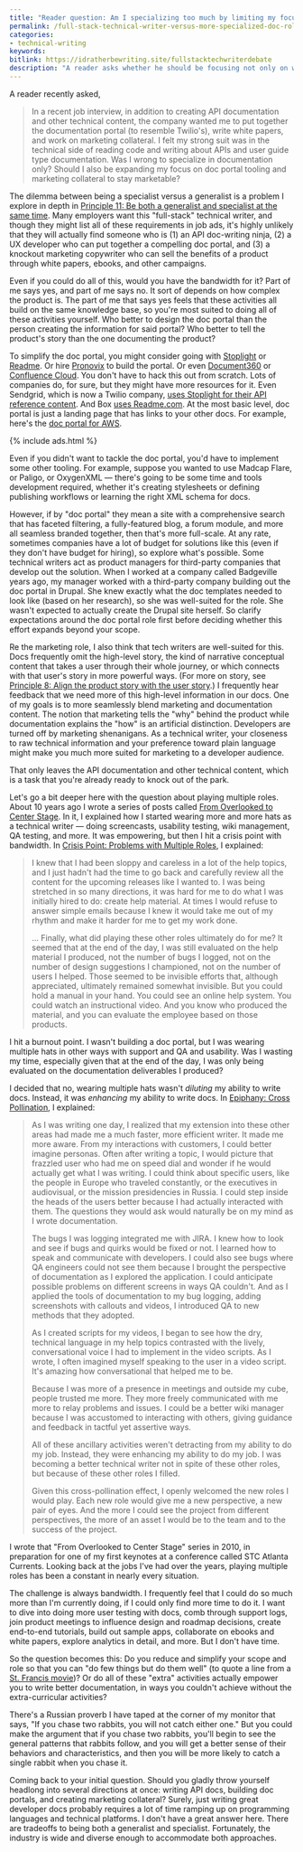 ```yaml
---
title: "Reader question: Am I specializing too much by limiting my focus to docs only?"
permalink: /full-stack-technical-writer-versus-more-specialized-doc-role/
categories:
- technical-writing
keywords:
bitlink: https://idratherbewriting.site/fullstacktechwriterdebate
description: "A reader asks whether he should be focusing not only on writing good developer docs but also building out doc portals and marketing material &mdash; in other words, being more of a 'full-stack' technical writer. This question taps into the dilemma between being a specialist or generalist."
---
```


A reader recently asked,

> In a recent job interview, in addition to creating API documentation and other technical content, the company wanted me to put together the documentation portal (to resemble Twilio's), write white papers, and work on marketing collateral. I felt my strong suit was in the technical side of reading code and writing about APIs and user guide type documentation. Was I wrong to specialize in documentation only? Should I also be expanding my focus on doc portal tooling and marketing collateral to stay marketable?

The dilemma between being a specialist versus a generalist is a problem I explore in depth in [Principle 11: Be both a generalist and specialist at the same time](/simplifying-complexity/both-a-generalist-and-specialist-at-same-time.html). Many employers want this "full-stack" technical writer, and though they might list all of these requirements in job ads, it's highly unlikely that they will actually find someone who is (1) an API doc-writing ninja, (2) a UX developer who can put together a compelling doc portal, and (3) a knockout marketing copywriter who can sell the benefits of a product through white papers, ebooks, and other campaigns.

Even if you could do all of this, would you have the bandwidth for it? Part of me says yes, and part of me says no. It sort of depends on how complex the product is. The part of me that says yes feels that these activities all build on the same knowledge base, so you're most suited to doing all of these activities yourself. Who better to design the doc portal than the person creating the information for said portal? Who better to tell the product's story than the one documenting the product?

To simplify the doc portal, you might consider going with [Stoplight](https://stoplight.io/) or [Readme](https://readme.com/). Or hire [Pronovix](https://pronovix.com/) to build the portal. Or even [Document360](https://document360.io/) or [Confluence Cloud](https://www.atlassian.com/software/confluence). You don't have to hack this out from scratch. Lots of companies do, for sure, but they might have more resources for it. Even Sendgrid, which is now a Twilio company, [uses Stoplight for their API reference content](https://sendgrid.com/docs/api-reference/). And Box [uses Readme.com](https://developer.box.com/). At the most basic level, doc portal is just a landing page that has links to your other docs. For example, here's the [doc portal for AWS](https://docs.aws.amazon.com/).

{% include ads.html %}

Even if you didn't want to tackle the doc portal, you'd have to implement some other tooling. For example, suppose you wanted to use Madcap Flare, or Paligo, or OxygenXML &mdash; there's going to be some time and tools development required, whether it's creating stylesheets or defining publishing workflows or learning the right XML schema for docs.

However, if by "doc portal" they mean a site with a comprehensive search that has faceted filtering, a fully-featured blog, a forum module, and more all seamless branded together, then that's more full-scale. At any rate, sometimes companies have a lot of budget for solutions like this (even if they don't have budget for hiring), so explore what's possible. Some technical writers act as product managers for third-party companies that develop out the solution. When I worked at a company called Badgeville years ago, my manager worked with a third-party company building out the doc portal in Drupal. She knew exactly what the doc templates needed to look like (based on her research), so she was well-suited for the role. She wasn't expected to actually create the Drupal site herself. So clarify expectations around the doc portal role first before deciding whether this effort expands beyond your scope.

Re the marketing role, I also think that tech writers are well-suited for this. Docs frequently omit the high-level story, the kind of narrative conceptual content that takes a user through their whole journey, or which connects with that user's story in more powerful ways. (For more on story, see [Principle 8: Align the product story with the user story](/simplifying-complexity/articulate-invisible-stories-that-influence-action.html).) I frequently hear feedback that we need more of this high-level information in our docs. One of my goals is to more seamlessly blend marketing and documentation content. The notion that marketing tells the "why" behind the product while documentation explains the "how" is an artificial distinction. Developers are turned off by marketing shenanigans. As a technical writer, your closeness to raw technical information and your preference toward plain language might make you much more suited for marketing to a developer audience.

That only leaves the API documentation and other technical content, which is a task that you're already ready to knock out of the park.

Let's go a bit deeper here with the question about playing multiple roles. About 10 years ago I wrote a series of posts called [From Overlooked to Center Stage](/2010/04/11/if-youre-in-atlanta-next-week-be-sure-to-check-out-currents/). In it, I explained how I started wearing more and more hats as a technical writer &mdash; doing screencasts, usability testing, wiki management, QA testing, and more. It was empowering, but then I hit a crisis point with bandwidth. In [Crisis Point: Problems with Multiple Roles](/2010/04/24/crisis-point-problems-with-multiple-roles-overlooked/), I explained:

> I knew that I had been sloppy and careless in a lot of the help topics, and I just hadn't had the time to go back and carefully review all the content for the upcoming releases like I wanted to. I was being stretched in so many directions, it was hard for me to do what I was initially hired to do: create help material. At times I would refuse to answer simple emails because I knew it would take me out of my rhythm and make it harder for me to get my work done.
>
> ...
> Finally, what did playing these other roles ultimately do for me? It seemed that at the end of the day, I was still evaluated on the help material I produced, not the number of bugs I logged, not on the number of design suggestions I championed, not on the number of users I helped. Those seemed to be invisible efforts that, although appreciated, ultimately remained somewhat invisible. But you could hold a manual in your hand. You could see an online help system. You could watch an instructional video. And you know who produced the material, and you can evaluate the employee based on those products.

I hit a burnout point. I wasn't building a doc portal, but I was wearing multiple hats in other ways with support and QA and usability. Was I wasting my time, especially given that at the end of the day, I was only being evaluated on the documentation deliverables I produced?

I decided that no, wearing multiple hats wasn't *diluting* my ability to write docs. Instead, it was *enhancing* my ability to write docs. In [Epiphany: Cross Pollination](https://idratherbewriting.com/2010/04/25/epiphany-cross-pollination-overlooked/), I explained:

> As I was writing one day, I realized that my extension into these other areas had made me a much faster, more efficient writer. It made me more aware. From my interactions with customers, I could better imagine personas. Often after writing a topic, I would picture that frazzled user who had me on speed dial and wonder if he would actually get what I was writing. I could think about specific users, like the people in Europe who traveled constantly, or the executives in audiovisual, or the mission presidencies in Russia. I could step inside the heads of the users better because I had actually interacted with them. The questions they would ask would naturally be on my mind as I wrote documentation.
>
> The bugs I was logging integrated me with JIRA. I knew how to look and see if bugs and quirks would be fixed or not. I learned how to speak and communicate with developers. I could also see bugs where QA engineers could not see them because I brought the perspective of documentation as I explored the application. I could anticipate possible problems on different screens in ways QA couldn't. And as I applied the tools of documentation to my bug logging, adding screenshots with callouts and videos, I introduced QA to new methods that they adopted.
>
> As I created scripts for my videos, I began to see how the dry, technical language in my help topics contrasted with the lively, conversational voice I had to implement in the video scripts. As I wrote, I often imagined myself speaking to the user in a video script. It's amazing how conversational that helped me to be.
>
> Because I was more of a presence in meetings and outside my cube, people trusted me more. They more freely communicated with me more to relay problems and issues. I could be a better wiki manager because I was accustomed to interacting with others, giving guidance and feedback in tactful yet assertive ways.
>
> All of these ancillary activities weren't detracting from my ability to do my job. Instead, they were enhancing my ability to do my job. I was becoming a better technical writer not in spite of these other roles, but because of these other roles I filled.
>
> Given this cross-pollination effect, I openly welcomed the new roles I would play. Each new role would give me a new perspective, a new pair of eyes. And the more I could see the project from different perspectives, the more of an asset I would be to the team and to the success of the project.

I wrote that "From Overlooked to Center Stage" series in 2010, in preparation for one of my first keynotes at a conference called STC Atlanta Currents. Looking back at the jobs I've had over the years, playing multiple roles has been a constant in nearly every situation.

The challenge is always bandwidth. I frequently feel that I could do so much more than I'm currently doing, if I could only find more time to do it. I want to dive into doing more user testing with docs, comb through support logs, join product meetings to influence design and roadmap decisions, create end-to-end tutorials, build out sample apps, collaborate on ebooks and white papers, explore analytics in detail, and more. But I don't have time.

So the question becomes this: Do you reduce and simplify your scope and role so that you can "do few things but do them well" (to quote a line from a [St. Francis movie](/2008/07/23/tips-for-distributing-the-workload-among-your-team-answering-a-readers-question/))? Or do all of these "extra" activities actually empower you to write better documentation, in ways you couldn't achieve without the extra-curricular activities?

There's a Russian proverb I have taped at the corner of my monitor that says, "If you chase two rabbits, you will not catch either one." But you could make the argument that if you chase two rabbits, you'll begin to see the general patterns that rabbits follow, and you will get a better sense of their behaviors and characteristics, and then you will be more likely to catch a single rabbit when you chase it.

Coming back to your initial question. Should you gladly throw yourself headlong into several directions at once: writing API docs, building doc portals, and creating marketing collateral? Surely, just writing great developer docs probably requires a lot of time ramping up on programming languages and technical platforms. I don't have a great answer here. There are tradeoffs to being both a generalist and specialist. Fortunately, the industry is wide and diverse enough to accommodate both approaches.
